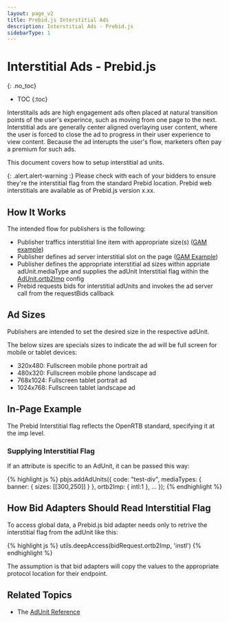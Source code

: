 ```yaml
---
layout: page_v2
title: Prebid.js Interstitial Ads
description: Interstitial Ads - Prebid.js
sidebarType: 1
---
```


# Interstitial Ads - Prebid.js
{: .no_toc}

* TOC
{:toc}

Interstitails ads are high engagement ads often placed at natural transition points of the user's experince, such as moving from one page to the next. Interstitial ads are generally center aligned overlaying user content, where the user is forced to close the ad to progress in their user experience to view content. Because the ad interupts the user's flow, marketers often pay a premium for such ads. 

This document covers how to setup interstitial ad units.

{: .alert.alert-warning :}
Please check with each of your bidders to ensure they're the interstitial flag from the standard Prebid location. Prebid web interstitials are available as of Prebid.js version x.xx.


## How It Works

The intended flow for publishers is the following:
- Publisher traffics interstitial line item with appropriate size(s) ([GAM example](https://support.google.com/admanager/answer/9840201?hl=en))
- Publisher defines ad server interstitial slot on the page ([GAM Example](https://developers.google.com/publisher-tag/samples/display-web-interstitial-ad))
- Publisher defines the appropriate interstitial ad sizes within appriate adUnit.mediaType and supplies the adUnit Interstitial flag within the [AdUnit.ortb2Imp](/dev-docs/adunit-reference.html#adUnit-interstitial-example) config
- Prebid requests bids for interstitial adUnits and invokes the ad server call from the requestBids callback

## Ad Sizes
Publishers are intended to set the desired size in the respective adUnit. 

The below sizes are specials sizes to indicate the ad will be full screen for mobile or tablet devices:
- 320x480: Fullscreen mobile phone portrait ad
- 480x320: Fullscreen mobile phone landscape ad 
- 768x1024: Fullscreen tablet portrait ad
- 1024x768: Fullscreen tablet landscape ad

## In-Page Example

The Prebid Interstitial flag reflects the OpenRTB standard, specifying it at the imp level.


### Supplying Interstitial Flag

If an attribute is specific to an AdUnit, it can be passed this way:

{% highlight js %}
pbjs.addAdUnits({
    code: "test-div",
    mediaTypes: {
        banner: {
            sizes: [[300,250]]
        }
    },
    ortb2Imp: {
        intl:1
    },
    ...
});
{% endhighlight %}



## How Bid Adapters Should Read Interstitial Flag

To access global data, a Prebid.js bid adapter needs only to retrive the interstitial flag from the adUnit like this:

{% highlight js %}
utils.deepAccess(bidRequest.ortb2Imp, 'instl')
{% endhighlight %}


The assumption is that bid adapters will copy the values to the appropriate protocol location for their endpoint.

## Related Topics

- The [AdUnit Reference](/dev-docs/adunit-reference.html)
